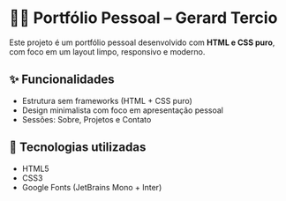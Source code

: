 # 🧑‍💻 Portfólio Pessoal – Gerard Tercio

Este projeto é um portfólio pessoal desenvolvido com **HTML e CSS puro**, com foco em um layout limpo, responsivo e moderno.

## ✨ Funcionalidades

- Estrutura sem frameworks (HTML + CSS puro)
- Design minimalista com foco em apresentação pessoal
- Sessões: Sobre, Projetos e Contato

## 📁 Tecnologias utilizadas

- HTML5  
- CSS3  
- Google Fonts (JetBrains Mono + Inter)


